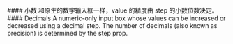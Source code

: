 <cn>
#### 小数
和原生的数字输入框一样，value 的精度由 step 的小数位数决定。
</cn>

<us>
#### Decimals
A numeric-only input box whose values can be increased or decreased using a decimal step. The number of decimals (also known as precision) is determined by the step prop.
</us>
